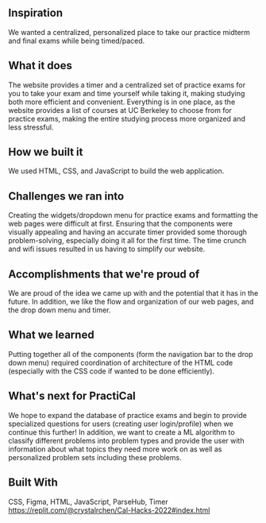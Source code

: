 ## Inspiration
We wanted a centralized, personalized place to take our practice midterm and final exams while being timed/paced. 

## What it does
The website provides a timer and a centralized set of practice exams for you to take your exam and time yourself while taking it, making studying both more efficient and convenient. Everything is in one place, as the website provides a list of courses at UC Berkeley to choose from for practice exams, making the entire studying process more organized and less stressful. 

## How we built it
We used HTML, CSS, and JavaScript to build the web application. 

## Challenges we ran into
Creating the widgets/dropdown menu for practice exams and formatting the web pages were difficult at first. Ensuring that the components were visually appealing and having an accurate timer provided some thorough problem-solving, especially doing it all for the first time. The time crunch and wifi issues resulted in us having to simplify our website.

## Accomplishments that we're proud of
We are proud of the idea we came up with and the potential that it has in the future. In addition, we like the flow and organization of our web pages, and the drop down menu and timer. 

## What we learned
Putting together all of the components (form the navigation bar to the drop down menu) required coordination of architecture of the HTML code (especially with the CSS code if wanted to be done efficiently). 

## What's next for PractiCal
We hope to expand the database of practice exams and begin to provide specialized questions for users (creating user login/profile) when we continue this further! In addition, we want to create a ML algorithm to classify different problems into problem types and provide the user with information about what topics they need more work on as well as personalized problem sets including these problems.

## Built With
CSS, Figma, HTML, JavaScript, ParseHub, Timer
https://replit.com/@crystalrchen/Cal-Hacks-2022#index.html
